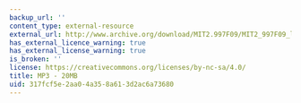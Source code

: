 ```yaml
---
backup_url: ''
content_type: external-resource
external_url: http://www.archive.org/download/MIT2.997F09/MIT2_997F09_lec06.mp3
has_external_licence_warning: true
has_external_license_warning: true
is_broken: ''
license: https://creativecommons.org/licenses/by-nc-sa/4.0/
title: MP3 - 20MB
uid: 317fcf5e-2aa0-4a35-8a61-3d2ac6a73680
---
```

